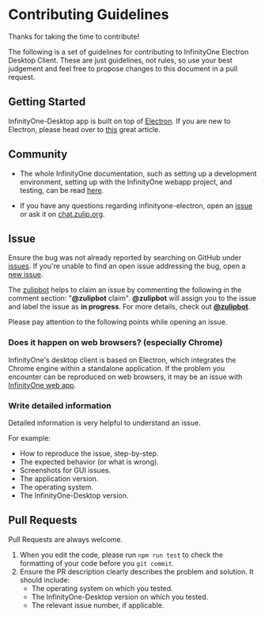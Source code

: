 # Contributing Guidelines

Thanks for taking the time to contribute!

The following is a set of guidelines for contributing to InfinityOne Electron Desktop Client. These are just guidelines, not rules, so use your best judgement and feel free to propose changes to this document in a pull request.

## Getting Started

InfinityOne-Desktop app is built on top of [Electron](http://electron.atom.io/). If you are new to Electron, please head over to [this](http://jlord.us/essential-electron/) great article.

## Community

* The whole InfinityOne documentation, such as setting up a development environment, setting up with the InfinityOne webapp project, and testing, can be read [here](https://zulip.readthedocs.io).

* If you have any questions regarding infinityone-electron, open an [issue](https://github.com/infinityoneframework/infinityone-electron/issues/new/) or ask it on [chat.zulip.org](https://chat.zulip.org/#narrow/stream/electron).

## Issue
Ensure the bug was not already reported by searching on GitHub under [issues](https://github.com/infinityoneframework/infinityone-electron/issues). If you're unable to find an open issue addressing the bug, open a [new issue](https://github.com/infinityoneframework/infinityone-electron/issues/new).

The [zulipbot](https://github.com/zulip/zulipbot) helps to claim an issue by commenting the following in the comment section: "**@zulipbot** claim". **@zulipbot** will assign you to the issue and label the issue as **in progress**. For more details, check out [**@zulipbot**](https://github.com/zulip/zulipbot).

Please pay attention to the following points while opening an issue.

### Does it happen on web browsers? (especially Chrome)
InfinityOne's desktop client is based on Electron, which integrates the Chrome engine within a standalone application.
If the problem you encounter can be reproduced on web browsers, it may be an issue with [InfinityOne web app](https://github.com/infinityoneframework/infinityone).

### Write detailed information
Detailed information is very helpful to understand an issue.

For example:
* How to reproduce the issue, step-by-step.
* The expected behavior (or what is wrong).
* Screenshots for GUI issues.
* The application version.
* The operating system.
* The InfinityOne-Desktop version.


## Pull Requests
Pull Requests are always welcome.

1. When you edit the code, please run `npm run test` to check the formatting of your code before you `git commit`.
2. Ensure the PR description clearly describes the problem and solution. It should include:
   * The operating system on which you tested.
   * The InfinityOne-Desktop version on which you tested.
   * The relevant issue number, if applicable.
